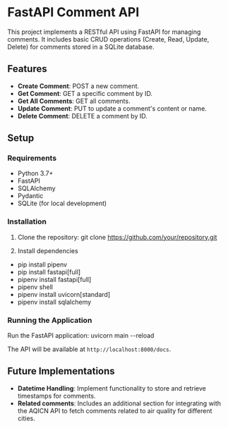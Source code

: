 # FastAPI Comment API

This project implements a RESTful API using FastAPI for managing comments. It includes basic CRUD operations (Create, Read, Update, Delete) for comments stored in a SQLite database.

## Features

- **Create Comment**: POST a new comment.
- **Get Comment**: GET a specific comment by ID.
- **Get All Comments**: GET all comments.
- **Update Comment**: PUT to update a comment's content or name.
- **Delete Comment**: DELETE a comment by ID.

## Setup

### Requirements

- Python 3.7+
- FastAPI
- SQLAlchemy
- Pydantic
- SQLite (for local development)

### Installation

1. Clone the repository:
git clone https://github.com/your/repository.git

2. Install dependencies

- pip install pipenv
- pip install fastapi[full]
- pipenv install fastapi[full]
- pipenv shell
- pipenv install uvicorn[standard]
- pipenv install sqlalchemy



### Running the Application

Run the FastAPI application: 
uvicorn main
--reload


The API will be available at `http://localhost:8000/docs`.

## Future Implementations

- **Datetime Handling**: Implement functionality to store and retrieve timestamps for comments.
- **Related comments**:  Includes an additional section for integrating with the AQICN API to fetch comments related to air quality for different cities.  

